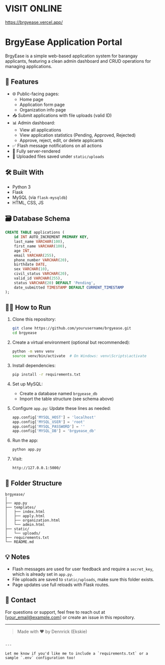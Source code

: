 # VISIT ONLINE 
https://brgyease.vercel.app/

# BrgyEase Application Portal

BrgyEase is a simple web-based application system for barangay applicants, featuring a clean admin dashboard and CRUD operations for managing applications.

## 🚀 Features

- 🌐 Public-facing pages:
  - Home page
  - Application form page
  - Organization info page
- 📥 Submit applications with file uploads (valid ID)
- 📊 Admin dashboard:
  - View all applications
  - View application statistics (Pending, Approved, Rejected)
  - Approve, reject, edit, or delete applicants
- ✅ Flash message notifications on all actions
- 🧠 Fully server-rendered
- 📁 Uploaded files saved under `static/uploads`

## 🛠️ Built With

- Python 3
- Flask
- MySQL (via `flask-mysqldb`)
- HTML, CSS, JS

## 🗃️ Database Schema

```sql
CREATE TABLE applications (
    id INT AUTO_INCREMENT PRIMARY KEY,
    last_name VARCHAR(100),
    first_name VARCHAR(100),
    age INT,
    email VARCHAR(255),
    phone_number VARCHAR(20),
    birthdate DATE,
    sex VARCHAR(10),
    civil_status VARCHAR(20),
    valid_id VARCHAR(255),
    status VARCHAR(20) DEFAULT 'Pending',
    date_submitted TIMESTAMP DEFAULT CURRENT_TIMESTAMP
);
```

## 🧑‍💻 How to Run

1. Clone this repository:
   ```bash
   git clone https://github.com/yourusername/brgyease.git
   cd brgyease
   ```

2. Create a virtual environment (optional but recommended):
   ```bash
   python -m venv venv
   source venv/bin/activate  # On Windows: venv\Scripts\activate
   ```

3. Install dependencies:
   ```bash
   pip install -r requirements.txt
   ```

4. Set up MySQL:
   - Create a database named `brgyease_db`
   - Import the table structure (see schema above)

5. Configure `app.py`:
   Update these lines as needed:
   ```python
   app.config['MYSQL_HOST'] = 'localhost'
   app.config['MYSQL_USER'] = 'root'
   app.config['MYSQL_PASSWORD'] = ''
   app.config['MYSQL_DB'] = 'brgyease_db'
   ```

6. Run the app:
   ```bash
   python app.py
   ```

7. Visit:
   ```
   http://127.0.0.1:5000/
   ```

## 📂 Folder Structure

```
brgyease/
│
├── app.py
├── templates/
│   ├── index.html
│   ├── apply.html
│   ├── organization.html
│   └── admin.html
├── static/
│   └── uploads/
├── requirements.txt
└── README.md
```

## 💡 Notes

- Flash messages are used for user feedback and require a `secret_key`, which is already set in `app.py`.
- File uploads are saved to `static/uploads`, make sure this folder exists.
- Page updates use full reloads with Flask routes.

## 📧 Contact

For questions or support, feel free to reach out at [your_email@example.com] or create an issue in this repository.

---

> Made with ❤️ by Dennrick (Ekskie)
```

---

Let me know if you'd like me to include a `requirements.txt` or a sample `.env` configuration too!
